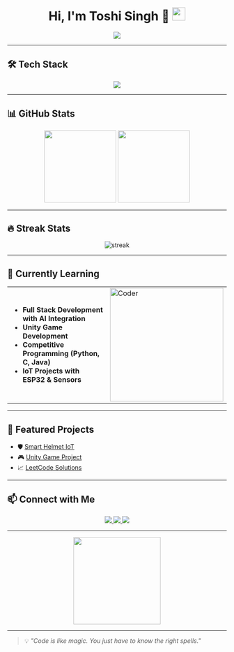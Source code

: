 

<h1 align="center">
  Hi, I'm Toshi Singh 👋  
  <img src="https://media.giphy.com/media/hvRJCLFzcasrR4ia7z/giphy.gif" width="30"/>
</h1>

<!-- Typing Animation -->
<p align="center">
  <a href="https://git.io/typing-svg">
    <img src="https://readme-typing-svg.herokuapp.com?size=25&center=true&vCenter=true&width=600&lines=Full+Stack+Developer+%7C+AI+Enthusiast;IoT+Innovator+%7C+Game+Developer;Competitive+Programmer;Always+learning+new+things+🚀">
  </a>
</p>

---

## 🛠 Tech Stack
<p align="center">
  <img src="https://skillicons.dev/icons?i=python,java,c,js,html,css,react,unity,arduino,git,github" />
</p>

---

## 📊 GitHub Stats
<p align="center">
  <img src="https://github-readme-stats.vercel.app/api?username=ToshiSingh14&show_icons=true&theme=radical" height="165" />
  <img src="https://github-readme-stats.vercel.app/api/top-langs/?username=ToshiSingh14&layout=compact&theme=radical" height="165" />
</p>

---

## 🔥 Streak Stats
<p align="center">
  <img src="https://github-readme-streak-stats.herokuapp.com/?user=ToshiSingh14&theme=radical" alt="streak" />
</p>

---

## 🌱 Currently Learning

<div align="center">

<table>
<tr>
<td>

- **Full Stack Development with AI Integration**  
- **Unity Game Development**  
- **Competitive Programming (Python, C, Java)**  
- **IoT Projects with ESP32 & Sensors**

</td>
<td>
<img src="https://user-images.githubusercontent.com/74038190/212750672-2f3f2b50-c84f-4ed8-a60a-849ae69ff9df.gif" alt="Coder" width="260"/>
</td>
</tr>
</table>

</div>



---

## 🚀 Featured Projects
- 🛡 [Smart Helmet IoT](https://github.com/YOUR_USERNAME/smart-helmet)
- 🎮 [Unity Game Project](https://github.com/YOUR_USERNAME/unity-game)
- 📈 [LeetCode Solutions](https://github.com/YOUR_USERNAME/competitive-programming)

---

## 📫 Connect with Me
<p align="center">
  <a href="https://linkedin.com/in/YOUR_LINKEDIN">
    <img src="https://img.shields.io/badge/-LinkedIn-0077B5?style=for-the-badge&logo=linkedin">
  </a>
  <a href="mailto:your-email@gmail.com">
    <img src="https://img.shields.io/badge/-Gmail-D14836?style=for-the-badge&logo=gmail">
  </a>
  <a href="https://your-portfolio-link.com">
    <img src="https://img.shields.io/badge/-Portfolio-000?style=for-the-badge">
  </a>
</p>

---

<p align="center">
  <img src="https://media.giphy.com/media/26tn33aiTi1jkl6H6/giphy.gif" width="200">
</p>

---

> 💡 *"Code is like magic. You just have to know the right spells."*
